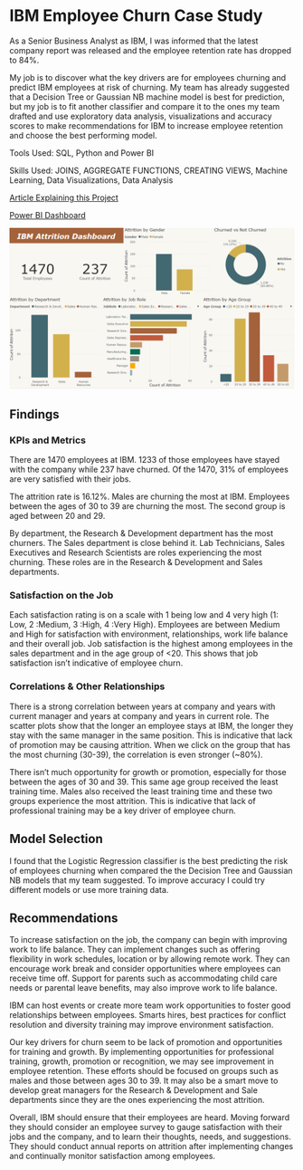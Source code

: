 # IBM Employee Churn Case Study

As a Senior Business Analyst as IBM, I was informed that the latest company report was released and the employee retention rate has dropped to 84%.

My job is to discover what the key drivers are for employees churning and predict IBM employees at risk of churning. My team has already suggested that a Decision Tree or Gaussian NB machine model is best for prediction, but my job is to fit another classifier and compare it to the ones my team drafted and use exploratory data analysis, visualizations and accuracy scores to make recommendations for IBM to increase employee retention and choose the best performing model.

Tools Used: SQL, Python and Power BI

Skills Used: JOINS, AGGREGATE FUNCTIONS, CREATING VIEWS, Machine Learning, Data Visualizations, Data Analysis

[Article Explaining this Project](https://medium.com/@stubbsdiondra/ibm-employee-churn-prediction-a116ff4e8274)

[Power BI Dashboard](https://drive.google.com/file/d/1aRn_qDrDLEyD2z_LO5tH-Aa83O8GZY3Z/view?usp=sharing)

![slide 1](https://github.com/stubbsdiondra/PortfolioProjects/blob/main/IBM%20Employee%20Churn%20Analysis/ibm_dashboard.png)

## Findings

### KPIs and Metrics

There are 1470 employees at IBM. 1233 of those employees have stayed with the company while 237 have churned. Of the 1470, 31% of employees are very satisfied with their jobs.

The attrition rate is 16.12%. Males are churning the most at IBM. Employees between the ages of 30 to 39 are churning the most. The second group is aged between 20 and 29. 

By department, the Research & Development department has the most churners. The Sales department is close behind it. Lab Technicians, Sales Executives and Research Scientists are roles experiencing the most churning. These roles are in the Research & Development and Sales departments. 

### Satisfaction on the Job

Each satisfaction rating is on a scale with 1 being low and 4 very high (1: Low, 2 :Medium, 3 :High, 4 :Very High). Employees are between Medium and High for satisfaction with environment, relationships, work life balance and their overall job. Job satisfaction is the highest among employees in the sales department and in the age group of <20. This shows that job satisfaction isn’t indicative of employee churn.

### Correlations & Other Relationships

There is a strong correlation between years at company and years with current manager and years at company and years in current role. The scatter plots show that the longer an employee stays at IBM, the longer they stay with the same manager in the same position. This is indicative that lack of promotion may be causing attrition. When we click on the group that has the most churning (30-39), the correlation is even stronger (~80%).

There isn’t much opportunity for growth or promotion, especially for those between the ages of 30 and 39. This same age group received the least training time. Males also received the least training time and these two groups experience the most attrition. This is indicative that lack of professional training may be a key driver of employee churn.

## Model Selection
I found that the Logistic Regression classifier is the best predicting the risk of employees churning when compared the the Decision Tree and Gaussian NB models that my team suggested. To improve accuracy I could try different models or use more training data.

## Recommendations

To increase satisfaction on the job, the company can begin with improving work to life balance. They can implement changes such as offering flexibility in work schedules, location or by allowing remote work. They can encourage work break and consider opportunities where employees can receive time off. Support for parents such as accommodating child care needs or parental leave benefits, may also improve work to life balance.

IBM can host events or create more team work opportunities to foster good relationships between employees. Smarts hires, best practices for conflict resolution and diversity training may improve environment satisfaction.

Our key drivers for churn seem to be lack of promotion and opportunities for training and growth. By implementing opportunities for professional training, growth, promotion or recognition, we may see improvement in employee retention. These efforts should be focused on groups such as males and those between ages 30 to 39. It may also be a smart move to develop great managers for the Research & Development and Sale departments since they are the ones experiencing the most attrition.

Overall, IBM should ensure that their employees are heard. Moving forward they should consider  an employee survey to gauge satisfaction with their jobs and the company, and to learn their thoughts, needs, and suggestions. They should conduct annual reports on attrition after implementing changes and continually monitor satisfaction among employees.
